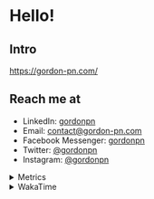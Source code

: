 # Hello!

## Intro

<https://gordon-pn.com/>

## Reach me at

- LinkedIn: [gordonpn](https://www.linkedin.com/in/gordonpn/)
- Email: [contact@gordon-pn.com](mailto:contact@gordon-pn.com)
- Facebook Messenger: [gordonpn](https://www.messenger.com/t/Gordonpn)
- Twitter: [@gordonpn](https://twitter.com/Gordonpn)
- Instagram: [@gordonpn](https://www.instagram.com/gordonpn/)

<details>
  <summary>Metrics</summary>

  <img align="center" src="https://github.com/gordonpn/gordonpn/blob/master/github-metrics.svg" alt="GitHub Metrics">

</details>

<details>
  <summary>WakaTime</summary>

  <!--START_SECTION:waka-->
📊 **This Week I Spent My Time On** 

```text
💬 Programming Languages: 
Other                    12 hrs 40 mins      █████████████████████████   99.92 % 
Brazil Dependency Config 0 secs              ░░░░░░░░░░░░░░░░░░░░░░░░░   00.07 % 
Assembly                 0 secs              ░░░░░░░░░░░░░░░░░░░░░░░░░   00.00 % 
JSON                     0 secs              ░░░░░░░░░░░░░░░░░░░░░░░░░   00.00 % 

🔥 Editors: 
Chrome                   9 hrs 12 mins       ██████████████████░░░░░░░   72.61 % 
Slack                    1 hr 11 mins        ██░░░░░░░░░░░░░░░░░░░░░░░   09.38 % 
Messages                 52 mins             ██░░░░░░░░░░░░░░░░░░░░░░░   06.93 % 
Notion                   34 mins             █░░░░░░░░░░░░░░░░░░░░░░░░   04.54 % 
Calendar                 20 mins             █░░░░░░░░░░░░░░░░░░░░░░░░   02.71 % 
```


 Last Updated on 26/05/2025 16:28:37 UTC
<!--END_SECTION:waka-->
</details>
